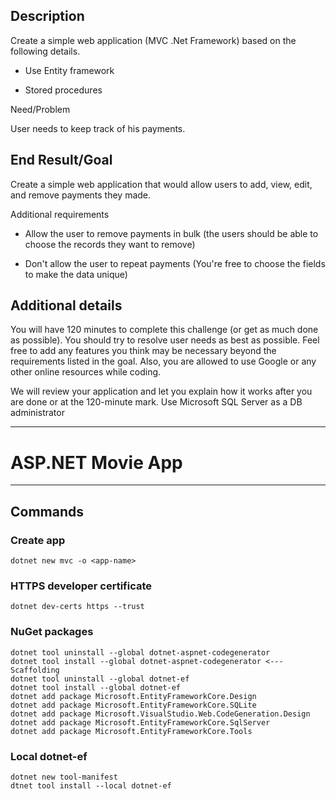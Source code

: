 

## Description

Create a simple web application (MVC .Net Framework) based on the following details.

- Use Entity framework

- Stored procedures

Need/Problem

User needs to keep track of his payments.

## End Result/Goal

Create a simple web application that would allow users to add, view, edit, and remove payments they made.

Additional requirements

- Allow the user to remove payments in bulk (the users should be able to choose the records they want to remove)

- Don't allow the user to repeat payments (You're free to choose the fields to make the data unique)

## Additional details

You will have 120 minutes to complete this challenge (or get as much done as possible). You should try to resolve user needs as best as possible. Feel free to add any features you think may be necessary beyond the requirements listed in the goal. Also, you are allowed to use Google or any other online resources while coding.

We will review your application and let you explain how it works after you are done or at the 120-minute mark.
Use Microsoft SQL Server as a DB administrator

---

# ASP.NET Movie App

---

## Commands

### Create app

```
dotnet new mvc -o <app-name>
```

### HTTPS developer certificate

```
dotnet dev-certs https --trust
```

### NuGet packages

```
dotnet tool uninstall --global dotnet-aspnet-codegenerator
dotnet tool install --global dotnet-aspnet-codegenerator <--- Scaffolding
dotnet tool uninstall --global dotnet-ef
dotnet tool install --global dotnet-ef
dotnet add package Microsoft.EntityFrameworkCore.Design
dotnet add package Microsoft.EntityFrameworkCore.SQLite
dotnet add package Microsoft.VisualStudio.Web.CodeGeneration.Design
dotnet add package Microsoft.EntityFrameworkCore.SqlServer
dotnet add package Microsoft.EntityFrameworkCore.Tools
```

### Local dotnet-ef

```
dotnet new tool-manifest
dtnet tool install --local dotnet-ef
```
